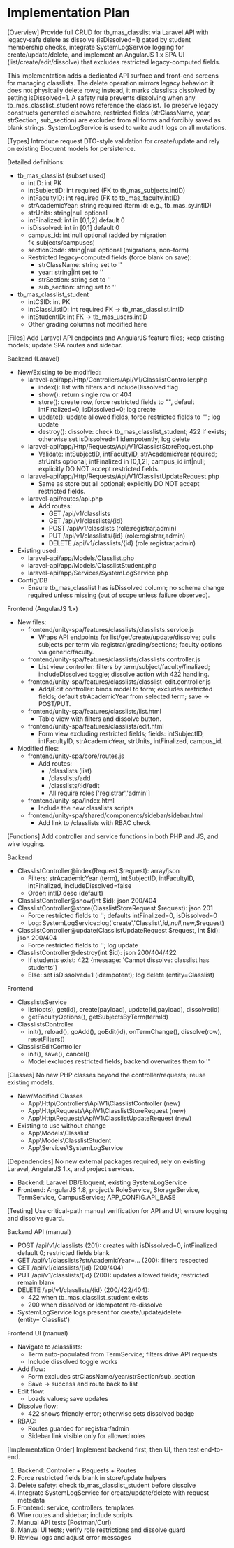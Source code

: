 # Implementation Plan

[Overview]
Provide full CRUD for tb_mas_classlist via Laravel API with legacy-safe delete as dissolve (isDissolved=1) gated by student membership checks, integrate SystemLogService logging for create/update/delete, and implement an AngularJS 1.x SPA UI (list/create/edit/dissolve) that excludes restricted legacy-computed fields.

This implementation adds a dedicated API surface and front-end screens for managing classlists. The delete operation mirrors legacy behavior: it does not physically delete rows; instead, it marks classlists dissolved by setting isDissolved=1. A safety rule prevents dissolving when any tb_mas_classlist_student rows reference the classlist. To preserve legacy constructs generated elsewhere, restricted fields (strClassName, year, strSection, sub_section) are excluded from all forms and forcibly saved as blank strings. SystemLogService is used to write audit logs on all mutations.

[Types]
Introduce request DTO-style validation for create/update and rely on existing Eloquent models for persistence.

Detailed definitions:
- tb_mas_classlist (subset used)
  - intID: int PK
  - intSubjectID: int required (FK to tb_mas_subjects.intID)
  - intFacultyID: int required (FK to tb_mas_faculty.intID)
  - strAcademicYear: string required (term id: e.g., tb_mas_sy.intID)
  - strUnits: string|null optional
  - intFinalized: int in [0,1,2] default 0
  - isDissolved: int in [0,1] default 0
  - campus_id: int|null optional (added by migration fk_subjects/campuses)
  - sectionCode: string|null optional (migrations, non-form)
  - Restricted legacy-computed fields (force blank on save):
    - strClassName: string set to ''
    - year: string|int set to ''
    - strSection: string set to ''
    - sub_section: string set to ''
- tb_mas_classlist_student
  - intCSID: int PK
  - intClassListID: int required FK -> tb_mas_classlist.intID
  - intStudentID: int FK -> tb_mas_users.intID
  - Other grading columns not modified here

[Files]
Add Laravel API endpoints and AngularJS feature files; keep existing models; update SPA routes and sidebar.

Backend (Laravel)
- New/Existing to be modified:
  - laravel-api/app/Http/Controllers/Api/V1/ClasslistController.php
    - index(): list with filters and includeDissolved flag
    - show(): return single row or 404
    - store(): create row, force restricted fields to "", default intFinalized=0, isDissolved=0; log create
    - update(): update allowed fields, force restricted fields to ""; log update
    - destroy(): dissolve: check tb_mas_classlist_student; 422 if exists; otherwise set isDissolved=1 idempotently; log delete
  - laravel-api/app/Http/Requests/Api/V1/ClasslistStoreRequest.php
    - Validate: intSubjectID, intFacultyID, strAcademicYear required; strUnits optional; intFinalized in [0,1,2]; campus_id int|null; explicitly DO NOT accept restricted fields.
  - laravel-api/app/Http/Requests/Api/V1/ClasslistUpdateRequest.php
    - Same as store but all optional; explicitly DO NOT accept restricted fields.
  - laravel-api/routes/api.php
    - Add routes:
      - GET /api/v1/classlists
      - GET /api/v1/classlists/{id}
      - POST /api/v1/classlists (role:registrar,admin)
      - PUT /api/v1/classlists/{id} (role:registrar,admin)
      - DELETE /api/v1/classlists/{id} (role:registrar,admin)
- Existing used:
  - laravel-api/app/Models/Classlist.php
  - laravel-api/app/Models/ClasslistStudent.php
  - laravel-api/app/Services/SystemLogService.php
- Config/DB
  - Ensure tb_mas_classlist has isDissolved column; no schema change required unless missing (out of scope unless failure observed).

Frontend (AngularJS 1.x)
- New files:
  - frontend/unity-spa/features/classlists/classlists.service.js
    - Wraps API endpoints for list/get/create/update/dissolve; pulls subjects per term via registrar/grading/sections; faculty options via generic/faculty.
  - frontend/unity-spa/features/classlists/classlists.controller.js
    - List view controller: filters by term/subject/faculty/finalized; includeDissolved toggle; dissolve action with 422 handling.
  - frontend/unity-spa/features/classlists/classlist-edit.controller.js
    - Add/Edit controller: binds model to form; excludes restricted fields; default strAcademicYear from selected term; save → POST/PUT.
  - frontend/unity-spa/features/classlists/list.html
    - Table view with filters and dissolve button.
  - frontend/unity-spa/features/classlists/edit.html
    - Form view excluding restricted fields; fields: intSubjectID, intFacultyID, strAcademicYear, strUnits, intFinalized, campus_id.
- Modified files:
  - frontend/unity-spa/core/routes.js
    - Add routes:
      - /classlists (list)
      - /classlists/add
      - /classlists/:id/edit
      - All require roles ['registrar','admin']
  - frontend/unity-spa/index.html
    - Include the new classlists scripts
  - frontend/unity-spa/shared/components/sidebar/sidebar.html
    - Add link to /classlists with RBAC check

[Functions]
Add controller and service functions in both PHP and JS, and wire logging.

Backend
- ClasslistController@index(Request $request): array/json
  - Filters: strAcademicYear (term), intSubjectID, intFacultyID, intFinalized, includeDissolved=false
  - Order: intID desc (default)
- ClasslistController@show(int $id): json 200/404
- ClasslistController@store(ClasslistStoreRequest $request): json 201
  - Force restricted fields to ''; defaults intFinalized=0, isDissolved=0
  - Log: SystemLogService::log('create','Classlist',$id,null,$new,$request)
- ClasslistController@update(ClasslistUpdateRequest $request, int $id): json 200/404
  - Force restricted fields to ''; log update
- ClasslistController@destroy(int $id): json 200/404/422
  - If students exist: 422 {message: 'Cannot dissolve: classlist has students'}
  - Else: set isDissolved=1 (idempotent); log delete (entity=Classlist)

Frontend
- ClasslistsService
  - list(opts), get(id), create(payload), update(id,payload), dissolve(id)
  - getFacultyOptions(), getSubjectsByTerm(termId)
- ClasslistsController
  - init(), reload(), goAdd(), goEdit(id), onTermChange(), dissolve(row), resetFilters()
- ClasslistEditController
  - init(), save(), cancel()
  - Model excludes restricted fields; backend overwrites them to ''

[Classes]
No new PHP classes beyond the controller/requests; reuse existing models.

- New/Modified Classes
  - App\Http\Controllers\Api\V1\ClasslistController (new)
  - App\Http\Requests\Api\V1\ClasslistStoreRequest (new)
  - App\Http\Requests\Api\V1\ClasslistUpdateRequest (new)
- Existing to use without change
  - App\Models\Classlist
  - App\Models\ClasslistStudent
  - App\Services\SystemLogService

[Dependencies]
No new external packages required; rely on existing Laravel, AngularJS 1.x, and project services.

- Backend: Laravel DB/Eloquent, existing SystemLogService
- Frontend: AngularJS 1.8, project’s RoleService, StorageService, TermService, CampusService; APP_CONFIG.API_BASE

[Testing]
Use critical-path manual verification for API and UI; ensure logging and dissolve guard.

Backend API (manual)
- POST /api/v1/classlists (201): creates with isDissolved=0, intFinalized default 0; restricted fields blank
- GET /api/v1/classlists?strAcademicYear=... (200): filters respected
- GET /api/v1/classlists/{id} (200/404)
- PUT /api/v1/classlists/{id} (200): updates allowed fields; restricted remain blank
- DELETE /api/v1/classlists/{id} (200/422/404):
  - 422 when tb_mas_classlist_student exists
  - 200 when dissolved or idempotent re-dissolve
- SystemLogService logs present for create/update/delete (entity='Classlist')

Frontend UI (manual)
- Navigate to /classlists:
  - Term auto-populated from TermService; filters drive API requests
  - Include dissolved toggle works
- Add flow:
  - Form excludes strClassName/year/strSection/sub_section
  - Save → success and route back to list
- Edit flow:
  - Loads values; save updates
- Dissolve flow:
  - 422 shows friendly error; otherwise sets dissolved badge
- RBAC:
  - Routes guarded for registrar/admin
  - Sidebar link visible only for allowed roles

[Implementation Order]
Implement backend first, then UI, then test end-to-end.

1) Backend: Controller + Requests + Routes
2) Force restricted fields blank in store/update helpers
3) Delete safety: check tb_mas_classlist_student before dissolve
4) Integrate SystemLogService for create/update/delete with request metadata
5) Frontend: service, controllers, templates
6) Wire routes and sidebar; include scripts
7) Manual API tests (Postman/Curl)
8) Manual UI tests; verify role restrictions and dissolve guard
9) Review logs and adjust error messages
